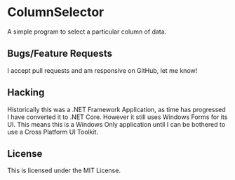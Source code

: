 # ColumnSelector
A simple program to select a particular column of data.

## Bugs/Feature Requests
I accept pull requests and am responsive on GitHub, let me know!

## Hacking
Historically this was a .NET Framework Application, as time has progressed I have converted it to .NET Core. However it still uses Windows Forms for its UI. This means this is a Windows Only application until I can be bothered to use a Cross Platform UI Toolkit.

## License
This is licensed under the MIT License.
